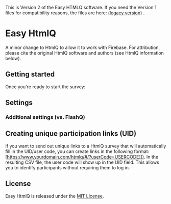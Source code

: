 This is Version 2 of the Easy HTMLQ software. If you need the Version 1 files for compatibility reasons, the files are here: [(legacy version)](https://github.com/shawnbanasick/easy-htmlq-legacy) . 


# Easy HtmlQ
A minor change to HtmlQ to allow it to work with Firebase. For attribution, please cite the original HtmlQ software and authors (see HtmlQ information below).

## Getting started

Once you're ready to start the survey:

## Settings


### Additional settings (vs. FlashQ)


## Creating unique participation links (UID)

If you want to send out unique links to a HtmlQ survey that will automatically fill in the UID/user code, you can create links in the following format: [https://www.yourdomain.com/htmlq/#/?userCode=USERCODE](). In the resulting CSV file, the user code will show up in the UID field. This allows you to identify participants without requiring them to log in.

## License

Easy HtmlQ is released under the [MIT License](http://www.opensource.org/licenses/MIT).
